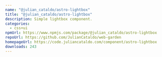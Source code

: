 ```yaml
---
name: "@julian_cataldo/astro-lightbox"
title: "@julian_cataldo/astro-lightbox"
description: Simple lightbox component.
categories:
  - css+ui
npmUrl: https://www.npmjs.com/package/@julian_cataldo/astro-lightbox
repoUrl: https://github.com/JulianCataldo/web-garden
homepageUrl: https://code.juliancataldo.com/component/astro-lightbox
downloads: 243
---
```

